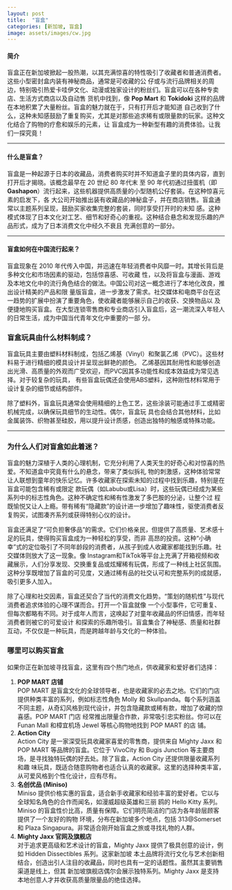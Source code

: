 ```yaml
---
layout: post
title:  "盲盒"
categories: [新加坡, 盲盒]
image: assets/images/cw.jpg
---
```

#### **简介**

盲盒正在新加坡掀起一股热潮，以其充满惊喜的特性吸引了收藏者和普通消费者。这些小型密封盒内装有神秘商品，通常是可收藏的公
仔或与流行品牌相关的周边，特别吸引热爱卡哇伊文化、动漫或独家设计的粉丝们。盲盒可以在各种专卖店、生活方式商店以及自动售
货机中找到，像 **Pop Mart** 和 **Tokidoki** 这样的品牌在本地积累了大量粉丝。盲盒的魅力就在于，只有打开后才能知道
自己收到了什么，这种未知感鼓励了重复购买，尤其是对那些追求稀有或限量款的玩家。这种文化结合了购物的疗愈和娱乐的元素，让
盲盒成为一种新型有趣的消费体验。让我们一探究竟！

---

#### **什么是盲盒？**

盲盒是一种起源于日本的收藏品，消费者购买时并不知道盒子里的具体内容，直到打开后才揭晓。该概念最早在 20 世纪 80 年代末
至 90 年代初通过扭蛋机（即 **Gashapon**）流行起来，这些机器提供高质量的小型随机公仔套装。在这种惊喜元素的启发下，各
大公司开始推出装有收藏品的神秘盒子，并在商店销售。盲盒通常以主题系列呈现，鼓励买家收集完整的套装，同时享受打开时的未知
感。这种模式体现了日本文化对工艺、细节和好奇心的重视。这种结合悬念和发现乐趣的产品形式，成为了日本消费文化中经久不衰且
充满创意的一部分。

---

#### **盲盒如何在中国流行起来？**

盲盒现象在 2010 年代传入中国，并迅速在年轻消费者中风靡一时。其增长背后是多种文化和市场因素的驱动，包括惊喜感、可收藏
性，以及将盲盒与漫画、游戏及本地文化中的流行角色结合的做法。中国公司对这一概念进行了本地化改良，推出设计精美的产品和限
量版盲盒，进一步激发了需求。社交媒体和电商平台在这一趋势的扩展中扮演了重要角色，使收藏者能够展示自己的收获、交换物品以
及便捷地购买盲盒。在大型连锁零售商和专业商店引入盲盒后，这一潮流深入年轻人的日常生活，成为中国当代青年文化中重要的一部
分。

### **盲盒玩具由什么材料制成？**

盲盒玩具主要由塑料材料制成，包括乙烯基（Vinyl）和聚氯乙烯（PVC）。这些材料易于进行精细的模具设计并呈现出鲜艳的颜色。
乙烯基因其耐用性和能够创造出光滑、高质量的外观而广受欢迎，而PVC因其多功能性和成本效益成为常见选择。对于较复杂的玩具，
有些盲盒玩偶还会使用ABS塑料，这种刚性材料常用于设计复杂的细节或结构部件。

除了塑料外，盲盒玩具通常会使用精细的上色工艺，这些涂装可能通过手工或精密机械完成，以确保玩具细节的生动性。偶尔，盲盒玩
具也会结合其他材料，比如金属装饰、织物甚至硅胶，用以提升设计质感，创造出独特的触感或特殊功能。

---

### **为什么人们对盲盒如此着迷？**

盲盒的魅力深植于人类的心理机制，它充分利用了人类天生的好奇心和对惊喜的热爱。不知道盒中究竟有什么的悬念，带来了类似拆礼
物的刺激感，这种体验常常让人联想到童年的快乐记忆。许多收藏家在探索未知的过程中找到乐趣，特别是在盲盒可能包含稀有或限定
款玩偶（如Labubu或Lisa）时，这些玩偶已经成为某些系列中的标志性角色。这种不确定性和稀有性激发了多巴胺的分泌，让整个过
程既愉悦又让人上瘾。带有稀有“隐藏款”的设计进一步增加了趣味性，驱使消费者反复购买，试图凑齐系列或获得特别心仪的设计。

盲盒还满足了“可负担奢侈品”的需求。它们价格亲民，但提供了高质量、艺术感十足的玩具，使得购买盲盒成为一种轻松的享受，而非
高昂的投资。这种“小确幸”式的定位吸引了不同年龄段的消费者，从孩子到成人收藏家都能找到乐趣。社交媒体则放大了这一现象。像
Instagram和TikTok等平台上充满了开箱视频和收藏展示，人们分享发现、交换重复品或炫耀稀有玩偶，形成了一种线上社区氛围。
这种分享既增加了盲盒的可见度，又通过稀有品的社交认可和完整系列的成就感，吸引更多人加入。

除了心理和社交因素，盲盒还契合了当代的消费文化趋势。“策划的随机性”与现代消费者追求体验的心理不谋而合。打开一个盲盒就像
一个小型事件，它可重复、但每次都略有不同。对于成年人而言，这唤起了对童年收藏品的怀旧情感，而年轻消费者则被它的可爱设计
和探索的乐趣所吸引。盲盒集合了神秘感、质量和社群互动，不仅仅是一种玩具，而是跨越年龄与文化的一种体验。

### **哪里可以购买盲盒**

如果你正在新加坡寻找盲盒，这里有四个热门地点，供收藏家和爱好者们选择：

1. **POP MART 店铺**  
   POP MART 是盲盒文化的全球领导者，也是收藏家的必去之地。它们的门店提供种类丰富的系列，例如标志性角色 Molly 和 
Skullpanda。每个系列涵盖不同主题，从奇幻风格到现代设计，并包含隐藏款或稀有款，增加了收藏的惊喜感。POP MART 门店
经常推出限量合作款，非常吸引忠实粉丝。你可以在 Funan Mall 和樟宜机场 Jewel 等核心购物地找到 POP MART 的店
铺。  
2. **Action City**  
   Action City 是一家深受玩具收藏家喜爱的零售商，提供来自 Mighty Jaxx 和 POP MART 等品牌的盲盒。它位于 
VivoCity 和 Bugis Junction 等主要商场，是寻找独特玩偶的好去处。除了盲盒，Action City 还提供限量收藏系列和趣
味玩具，既适合随意购物者也适合认真的收藏家。这里的选择种类丰富，从可爱风格到个性化设计，应有尽有。  
3. **名创优品 (Miniso)**  
   Miniso 提供价格实惠的盲盒，适合新手收藏家和经验丰富的爱好者。它以与全球知名角色的合作而闻名，如漫威超级英雄和三丽
鸥的 Hello Kitty 系列。Miniso 的盲盒性价比高，质量有保障。它们明亮简洁的门店为各年龄层顾客提供了一个友好的购物
环境，分布在新加坡多个地点，包括 313@Somerset 和 Plaza Singapura。非常适合刚开始盲盒之旅或寻找礼物的人群。  
4. **Mighty Jaxx 官网及旗舰店**  
   对于追求更高级和艺术设计的盲盒，Mighty Jaxx 提供了极具创意的设计，例如 Hidden Dissectibles 系列。这家新加坡
本土品牌将流行文化与艺术创新相结合，创造出引人注目的收藏品，同时也具有一定的话题性。虽然其主要销售渠道是线上，但其
新加坡旗舰店偶尔会展示独特系列。Mighty Jaxx 是支持本地创意人才并收获高质量限量品的绝佳选择。